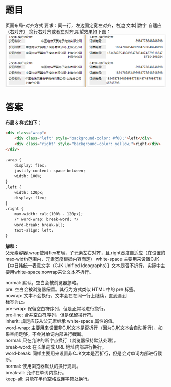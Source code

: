 # 题目
页面布局-对齐方式
要求：同一行，左边固定宽左对齐，右边 文本||数字 自适应（右对齐） 换行右对齐或者左对齐,期望效果如下图：
![](../images/layout-effect.png)

# 答案
**布局 & 样式如下：** <br/>
```HTML & CSS
<div class="wrap">
    <div class="left" style="background-color: #f00;">left</div>
    <div class="right" style="background-color: yellow;">right</div>
</div>

.wrap {
    display: flex;
    justify-content: space-between;
    width: 100%;
}
.left {
    width: 120px;
    display: flex;
}
.right {
    max-width: calc(100% - 120px);
    /* word-wrap: break-word; */
    word-break: break-all;
    text-align: left;
}
```
**解释：** <br/>
父元素容器.wrap使用flex布局，子元素左右对齐，且.right宽度自适应（在设置的max-width范围内，元素宽度根据内容而定）
white-space 主要用来设置CJK【中日韩统一表意文字（CJK Unified Ideographs）】文本是否不折行，实际中主要用white-space:nowrap来让文本不折行。

normal: 默认。空白会被浏览器忽略。<br>
pre: 空白会被浏览器保留。其行为方式类似 HTML 中的 pre 标签。<br>
nowrap: 文本不会换行，文本会在在同一行上继续，直到遇到 <br> 标签为止。<br>
pre-wrap: 保留空白符序列，但是正常地进行换行。<br>
pre-line: 合并空白符序列，但是保留换行符。<br>
inherit: 规定应该从父元素继承 white-space 属性的值。<br>
word-wrap: 主要用来设置非CJK文本是否折行（因为CJK文本会自动折行），如果空间足够，不会对单词内部进行截断。<br>
normal: 只在允许的断字点换行（浏览器保持默认处理）。<br>
break-word: 在长单词或 URL 地址内部进行换行。<br>
word-break: 同样主要用来设置非CJK文本是否折行，但是会对单词内部进行截断。<br>
normal: 使用浏览器默认的换行规则。<br>
break-all: 允许在单词内换行。<br>
keep-all: 只能在半角空格或连字符处换行。
